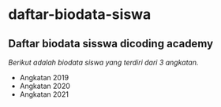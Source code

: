 daftar-biodata-siswa
==
Daftar biodata sisswa dicoding academy
--
*Berikut adalah biodata siswa yang terdiri dari 3 angkatan.*
- Angkatan 2019
- Angkatan 2020
- Angkatan 2021
  
